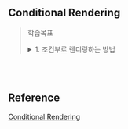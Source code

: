 ## Conditional Rendering

> 학습목표  
> <details>
> <summary>1. 조건부로 렌디링하는 방법</summary>
> <div>
> 크게 2가지 방식이 있다<br>
> 1. 조건부로 JSX 전체를 반환<br>
> 2. JSX의 일부를 조건부로 JSX에 포함<br>
> 아래는 조건문의 종류이다<br>
> 1. if 로 JSX를 조건부로 반환<br>
> 2. 삼항 연산자 <br>
> 3. AND (&&) 연산자 <br>
> </div>
> </details>

<br><br>

## Reference <!-- omit in toc -->
[Conditional Rendering](https://beta.reactjs.org/learn/conditional-rendering)   